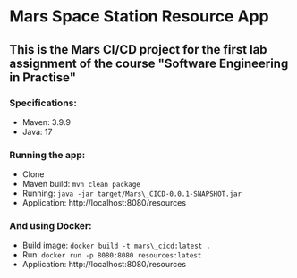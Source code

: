 # Mars Space Station Resource App

## This is the Mars CI/CD project for the first lab assignment of the course "Software Engineering in Practise"

### Specifications:
* Maven: 3.9.9
* Java: 17

### Running the app:
* Clone
* Maven build: `mvn clean package`
* Running:     `java -jar target/Mars\_CICD-0.0.1-SNAPSHOT.jar`
* Application: http://localhost:8080/resources

### And using Docker:

* Build image: `docker build -t mars\_cicd:latest .`
* Run:         `docker run -p 8080:8080 resources:latest`
* Application: http://localhost:8080/resources
